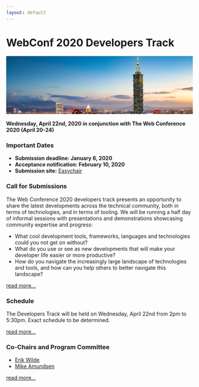 ```yaml
---
layout: default
---
```


# WebConf 2020 Developers Track

<p>
  <img src="images/skyline.jpg" />
</p>

**Wednesday, April 22nd, 2020 in conjunction with The Web Conference 2020  (April 20-24)**


### Important Dates

 * **Submission deadline: January 6, 2020**
 * **Acceptance notification: February 10, 2020**
 * **Submission site:** [Easychair](https://easychair.org/conferences/?conf=www2020devtrack)


### Call for Submissions

The Web Conference 2020 developers track presents an opportunity to share the latest developments across the technical community, both in terms of technologies, and in terms of tooling. We will be running a half day of informal sessions with presentations and demonstrations showcasing community expertise and progress:

- What cool development tools, frameworks, languages and technologies could you not get on without?
- What do you use or see as new developments that will make your developer life easier or more productive?
- How do you navigate the increasingly large landscape of technologies and tools, and how can you help others to better navigate this landscape?

[read more...](call)


### Schedule

The Developers Track will be held on Wednesday, April 22nd from 2pm to 5:30pm.  Exact schedule to be determined.

[read more...](schedule)


### Co-Chairs and Program Committee

 * [Erik Wilde](https://www.linkedin.com/in/netdret/)
 * [Mike Amundsen](https://www.linkedin.com/in/mamund/)

[read more...](about)

